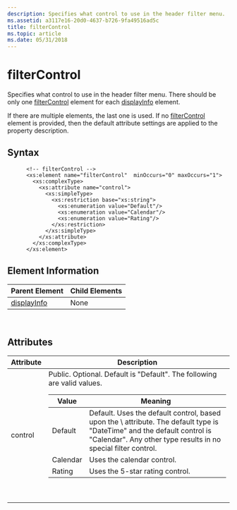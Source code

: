 ```yaml
---
description: Specifies what control to use in the header filter menu.
ms.assetid: a3117e16-20d0-4637-b726-9fa49516ad5c
title: filterControl
ms.topic: article
ms.date: 05/31/2018
---
```


# filterControl

Specifies what control to use in the header filter menu. There should be only one [filterControl]() element for each [displayInfo](./propdesc-schema-displayinfo.md) element.

If there are multiple elements, the last one is used. If no [filterControl]() element is provided, then the default attribute settings are applied to the property description.

## Syntax


```
      <!-- filterControl -->
      <xs:element name="filterControl"  minOccurs="0" maxOccurs="1">
        <xs:complexType>
          <xs:attribute name="control">
            <xs:simpleType>
              <xs:restriction base="xs:string">
                <xs:enumeration value="Default"/>
                <xs:enumeration value="Calendar"/>
                <xs:enumeration value="Rating"/>
              </xs:restriction>
            </xs:simpleType>
          </xs:attribute>
        </xs:complexType>
      </xs:element>
```



## Element Information



| Parent Element                                   | Child Elements |
|--------------------------------------------------|----------------|
| [displayInfo](./propdesc-schema-displayinfo.md) | None           |



 

## Attributes



<table>
<colgroup>
<col  />
<col  />
</colgroup>
<thead>
<tr class="header">
<th>Attribute</th>
<th>Description</th>
</tr>
</thead>
<tbody>
<tr class="odd">
<td>control</td>
<td>Public. Optional. Default is &quot;Default&quot;. The following are valid values. 
<table>
<thead>
<tr class="header">
<th>Value</th>
<th>Meaning</th>
</tr>
</thead>
<tbody>
<tr class="odd">
<td>Default</td>
<td>Default. Uses the default control, based upon the \<typeInfo type=&quot;&quot;\> attribute. The default type is &quot;DateTime&quot; and the default control is &quot;Calendar&quot;. Any other type results in no special filter control.</td>
</tr>
<tr class="even">
<td>Calendar</td>
<td>Uses the calendar control.</td>
</tr>
<tr class="odd">
<td>Rating</td>
<td>Uses the 5-star rating control.</td>
</tr>
</tbody>
</table>

<p> </p></td>
</tr>
</tbody>
</table>



 

 

 
